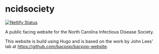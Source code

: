 # ncidsociety
[![Netlify Status](https://api.netlify.com/api/v1/badges/c8da1a81-07ed-44df-90da-87ec24062be3/deploy-status)](https://app.netlify.com/sites/ornate-dragon-2c8c01/deploys)

A public facing website for the North Carolina Infectious Disease Society.

This website is build using Hugo and is based on the work by John Lees' lab at <https://github.com/bacpop/bacpop-website>.
